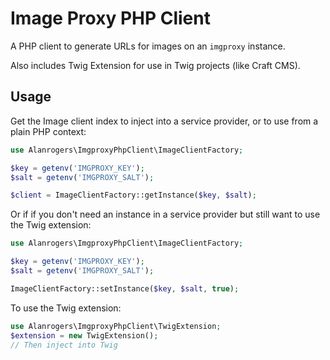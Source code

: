 # Image Proxy PHP Client

A PHP client to generate URLs for images on an `imgproxy` instance.

Also includes Twig Extension for use in Twig projects (like Craft CMS).

## Usage

Get the Image client index to inject into a service provider, or to use from a plain PHP context:

```php
use Alanrogers\ImgproxyPhpClient\ImageClientFactory;

$key = getenv('IMGPROXY_KEY');
$salt = getenv('IMGPROXY_SALT');

$client = ImageClientFactory::getInstance($key, $salt);
```

Or if if you don't need an instance in a service provider but still want to use the Twig extension:

```php
use Alanrogers\ImgproxyPhpClient\ImageClientFactory;

$key = getenv('IMGPROXY_KEY');
$salt = getenv('IMGPROXY_SALT');

ImageClientFactory::setInstance($key, $salt, true);
```

To use the Twig extension:

```php
use Alanrogers\ImgproxyPhpClient\TwigExtension;
$extension = new TwigExtension();
// Then inject into Twig
```
